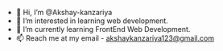 - 👋 Hi, I’m @Akshay-kanzariya
- 👀 I’m interested in learning web development.
- 🌱 I’m currently learning FrontEnd Web Development.
- 📫 Reach me at my email - akshaykanzariya123@gmail.com

<!---
Akshay-kanzariya/Akshay-kanzariya is a ✨ special ✨ repository because its `README.md` (this file) appears on your GitHub profile.
You can click the Preview link to take a look at your changes.
--->
